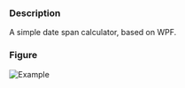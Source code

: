 ### Description
A simple date span calculator, based on WPF.
### Figure
![Example](http://puu.sh/rcdrI/6190f53012.png "Example")
